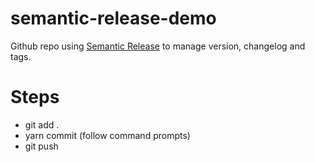 # semantic-release-demo

Github repo using [Semantic Release](https://semantic-release.gitbook.io/semantic-release/) to manage version, changelog and tags.

# Steps

- git add .
- yarn commit (follow command prompts)
- git push